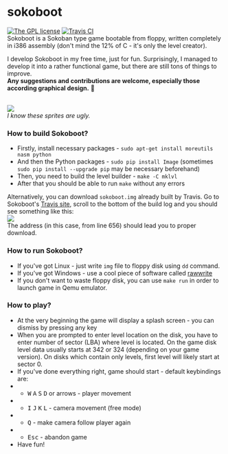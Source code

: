 # sokoboot
[![The GPL license](https://img.shields.io/badge/license-GPL-blue.svg?style=flat-square)](http://opensource.org/licenses/GPL-3.0)
[![Travis CI](https://img.shields.io/travis/Jacajack/sokoboot/master.svg?style=flat-square)](https://travis-ci.org/Jacajack/sokoboot)
<br>Sokoboot is a Sokoban type game bootable from floppy, written completely in i386 assembly (don't mind the 12% of C - it's only the level creator).

I develop Sokoboot in my free time, just for fun. Surprisingly, I managed to develop it into a rather functional game, but there are still tons of things to improve.<br>
**Any suggestions and contributions are welcome, especially those according graphical design.** :eyes:

<br><img src=https://media.giphy.com/media/xUn3C0VeAwsNgpa9m8/giphy.gif></img><br>
*I know these sprites are ugly.*


### How to build Sokoboot?
 - Firstly, install necessary packages - `sudo apt-get install moreutils nasm python`
 - And then the Python packages - `sudo pip install Image` (sometimes `sudo pip install --upgrade pip` may be necessary beforehand)
 - Then, you need to build the level builder - `make -C mklvl`
 - After that you should be able to run `make` without any errors

Alternatively, you can download `sokoboot.img` already built by Travis. Go to Sokoboot's [Travis site](https://travis-ci.org/Jacajack/sokoboot), scroll to the bottom of the build log and you should see something like this:
<br><img src=http://i.imgur.com/RwOB1UT.png></img><br>
The address (in this case, from line 656) should lead you to proper download.

### How to run Sokoboot?
 - If you've got Linux - just write `img` file to floppy disk using `dd` command.
 - If you've got Windows - use a cool piece of software called [rawwrite](http://www.chrysocome.net/rawwrite) 
 - If you don't want to waste floppy disk, you can use `make run` in order to launch game in Qemu emulator.
 

### How to play?
 - At the very beginning the game will display a splash screen - you can dismiss by pressing any key
 - When you are prompted to enter level location on the disk, you have to enter number of sector (LBA) where level is located. On the game disk level data usually starts at 342 or 324 (depending on your game version). On disks which contain only levels, first level will likely start at sector 0.
 - If you've done everything right, game should start - default keybindings are:
 - - <kbd>W</kbd> <kbd>A</kbd> <kbd>S</kbd> <kbd>D</kbd> or arrows - player movement
 - - <kbd>I</kbd> <kbd>J</kbd> <kbd>K</kbd> <kbd>L</kbd> - camera movement (free mode)
 - - <kbd>Q</kbd> - make camera follow player again
 - - <kbd>Esc</kbd> - abandon game
 - Have fun!

